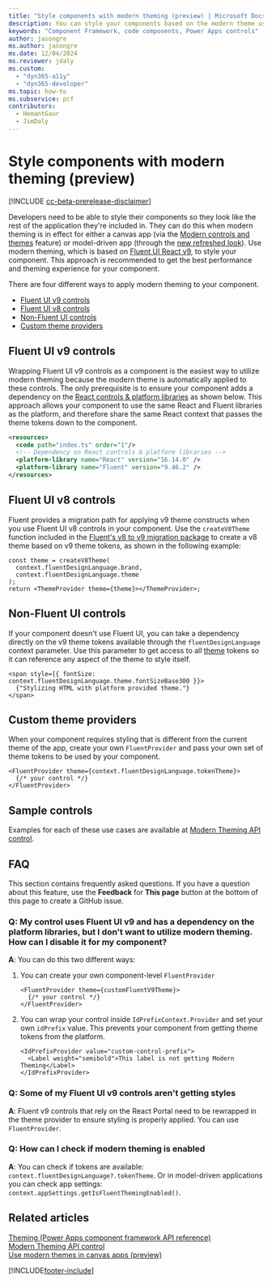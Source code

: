 ```yaml
---
title: "Style components with modern theming (preview) | Microsoft Docs"
description: You can style your components based on the modern theme used in the app."
keywords: "Component Framework, code components, Power Apps controls"
author: jasongre
ms.author: jasongre
ms.date: 12/04/2024
ms.reviewer: jdaly
ms.custom:
  - "dyn365-a11y"
  - "dyn365-developer"
ms.topic: how-to
ms.subservice: pcf
contributors:
  - HemantGaur
  - JimDaly
---
```


# Style components with modern theming (preview)

[!INCLUDE [cc-beta-prerelease-disclaimer](../../includes/cc-beta-prerelease-disclaimer.md)]

Developers need to be able to style their components so they look like the rest of the application they're included in. They can do this when modern theming is in effect for either a canvas app (via the [Modern controls and themes](../../maker/canvas-apps/controls/modern-controls/overview-modern-controls.md) feature) or model-driven app (through the [new refreshed look](../../user/modern-fluent-design.md)). Use modern theming, which is based on [Fluent UI React v9](https://react.fluentui.dev/), to style your component. This approach is recommended to get the best performance and theming experience for your component.

There are four different ways to apply modern theming to your component.

- [Fluent UI v9 controls](#fluent-ui-v9-controls)
- [Fluent UI v8 controls](#fluent-ui-v8-controls)
- [Non-Fluent UI controls](#non-fluent-ui-controls)
- [Custom theme providers](#custom-theme-providers)

## Fluent UI v9 controls

Wrapping Fluent UI v9 controls as a component is the easiest way to utilize modern theming because the modern theme is automatically applied to these controls. The only prerequisite is to ensure your component adds a dependency on the [React controls & platform libraries](react-controls-platform-libraries.md) as shown below. This approach allows your component to use the same React and Fluent libraries as the platform, and therefore share the same React context that passes the theme tokens down to the component.

```xml
<resources>
  <code path="index.ts" order="1"/>
  <!-- Dependency on React controls & platform libraries -->
  <platform-library name="React" version="16.14.0" />
  <platform-library name="Fluent" version="9.46.2" />
</resources>
```

## Fluent UI v8 controls

Fluent provides a migration path for applying v9 theme constructs when you use Fluent UI v8 controls in your component. Use the `createV8Theme` function included in the [Fluent's v8 to v9 migration package](https://www.npmjs.com/package/@fluentui/react-migration-v8-v9) to create a v8 theme based on v9 theme tokens, as shown in the following example:

```tsx
const theme = createV8Theme(
  context.fluentDesignLanguage.brand,
  context.fluentDesignLanguage.theme
);
return <ThemeProvider theme={theme}></ThemeProvider>;
```

## Non-Fluent UI controls

If your component doesn't use Fluent UI, you can take a dependency directly on the v9 theme tokens available through the `fluentDesignLanguage` context parameter. Use this parameter to get access to all [theme](reference/theming.md) tokens so it can reference any aspect of the theme to style itself.

```tsx
<span style={{ fontSize: context.fluentDesignLanguage.theme.fontSizeBase300 }}>
  {"Stylizing HTML with platform provided theme."}
</span>
```

## Custom theme providers

When your component requires styling that is different from the current theme of the app, create your own `FluentProvider` and pass your own set of theme tokens to be used by your component.

```tsx
<FluentProvider theme={context.fluentDesignLanguage.tokenTheme}>
  {/* your control */}
</FluentProvider>
```

## Sample controls

Examples for each of these use cases are available at [Modern Theming API control](./sample-controls/modern-theming-api-control.md).

## FAQ

This section contains frequently asked questions. If you have a question about this feature, use the **Feedback** for **This page** button at the bottom of this page to create a GitHub issue.

### Q: My control uses Fluent UI v9 and has a dependency on the platform libraries, but I don't want to utilize modern theming. How can I disable it for my component?

**A**: You can do this two different ways:

1. You can create your own component-level `FluentProvider`

   ```tsx
   <FluentProvider theme={customFluentV9Theme}>
     {/* your control */}
   </FluentProvider>
   ```

1. You can wrap your control inside `IdPrefixContext.Provider` and set your own `idPrefix` value. This prevents your component from getting theme tokens from the platform.

   ```tsx
   <IdPrefixProvider value="custom-control-prefix">
     <Label weight="semibold">This label is not getting Modern Theming</Label>
   </IdPrefixProvider>
   ```

### Q: Some of my Fluent UI v9 controls aren't getting styles

**A**: Fluent v9 controls that rely on the React Portal need to be rewrapped in the theme provider to ensure styling is properly applied. You can use `FluentProvider`.

### Q: How can I check if modern theming is enabled

**A**: You can check if tokens are available: `context.fluentDesignLanguage?.tokenTheme`. Or in model-driven applications you can check app settings: `context.appSettings.getIsFluentThemingEnabled()`.

## Related articles

[Theming (Power Apps component framework API reference)](../component-framework/reference/theming.md)   
[Modern Theming API control](./sample-controls/modern-theming-api-control.md)   
[Use modern themes in canvas apps (preview)](../../maker/canvas-apps/controls/modern-controls/modern-theming.md)

[!INCLUDE[footer-include](../../includes/footer-banner.md)]
